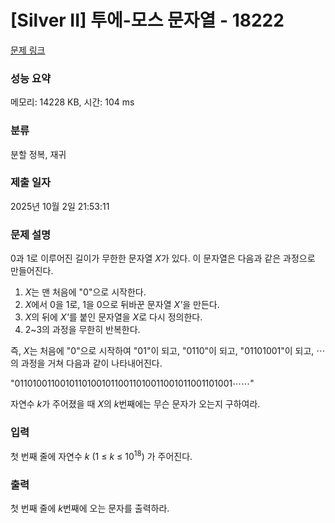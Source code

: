 # [Silver II] 투에-모스 문자열 - 18222 

[문제 링크](https://www.acmicpc.net/problem/18222) 

### 성능 요약

메모리: 14228 KB, 시간: 104 ms

### 분류

분할 정복, 재귀

### 제출 일자

2025년 10월 2일 21:53:11

### 문제 설명

<p>0과 1로 이루어진 길이가 무한한 문자열 <em>X</em>가 있다. 이 문자열은 다음과 같은 과정으로 만들어진다.</p>

<ol>
	<li><em>X</em>는 맨 처음에 "0"으로 시작한다. </li>
	<li><em>X</em>에서 0을 1로, 1을 0으로 뒤바꾼 문자열 <em>X'</em>을 만든다.</li>
	<li><em>X</em>의 뒤에 <em>X'</em>를 붙인 문자열을 <em>X</em>로 다시 정의한다. </li>
	<li>2~3의 과정을 무한히 반복한다.</li>
</ol>

<p>즉, <em>X</em>는 처음에 "0"으로 시작하여 "01"이 되고, "0110"이 되고, "01101001"이 되고, ⋯ 의 과정을 거쳐 다음과 같이 나타내어진다.</p>

<p>    "011010011001011010010110011010011001011001101001⋯⋯"</p>

<p>자연수 <em>k</em>가 주어졌을 때 <em>X</em>의 <em>k</em>번째에는 무슨 문자가 오는지 구하여라.</p>

### 입력 

 <p>첫 번째 줄에 자연수 <em>k</em> (1 ≤ <em>k</em> ≤ 10<sup>18</sup>) 가 주어진다.</p>

### 출력 

 <p>첫 번째 줄에 <em>k</em>번째에 오는 문자를 출력하라.</p>

